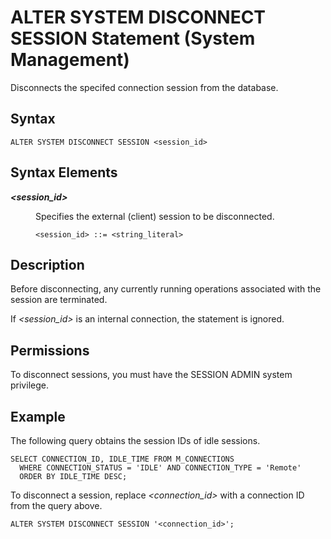 <!-- loio20d1524e751910148706e0aab4063a0f -->

# ALTER SYSTEM DISCONNECT SESSION Statement \(System Management\)

Disconnects the specifed connection session from the database.



<a name="loio20d1524e751910148706e0aab4063a0f__sql_alter_system_disconnect_1sql_alter_system_disconnect_syntax"/>

## Syntax

```
ALTER SYSTEM DISCONNECT SESSION <session_id>
```



<a name="loio20d1524e751910148706e0aab4063a0f__sql_alter_system_disconnect_1sql_alter_system_disconnect_syntax_elements"/>

## Syntax Elements


<dl>
<dt><b>

*<session\_id\>*

</b></dt>
<dd>

Specifies the external \(client\) session to be disconnected.

```
<session_id> ::= <string_literal> 
```



</dd>
</dl>



<a name="loio20d1524e751910148706e0aab4063a0f__sql_alter_system_disconnect_1sql_alter_system_disconnect_description"/>

## Description

Before disconnecting, any currently running operations associated with the session are terminated.

If *<session\_id\>* is an internal connection, the statement is ignored.



<a name="loio20d1524e751910148706e0aab4063a0f__section_fpp_mnr_xrb"/>

## Permissions

To disconnect sessions, you must have the SESSION ADMIN system privilege.



<a name="loio20d1524e751910148706e0aab4063a0f__sql_alter_system_disconnect_1sql_alter_system_disconnect_examples"/>

## Example

The following query obtains the session IDs of idle sessions.

```
SELECT CONNECTION_ID, IDLE_TIME FROM M_CONNECTIONS
  WHERE CONNECTION_STATUS = 'IDLE' AND CONNECTION_TYPE = 'Remote'
  ORDER BY IDLE_TIME DESC;
```

To disconnect a session, replace *<connection\_id\>* with a connection ID from the query above.

```
ALTER SYSTEM DISCONNECT SESSION '<connection_id>';
```

